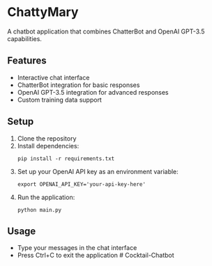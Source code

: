 # ChattyMary

A chatbot application that combines ChatterBot and OpenAI GPT-3.5 capabilities.

## Features
- Interactive chat interface
- ChatterBot integration for basic responses
- OpenAI GPT-3.5 integration for advanced responses
- Custom training data support

## Setup
1. Clone the repository
2. Install dependencies:
   ```
   pip install -r requirements.txt
   ```
3. Set up your OpenAI API key as an environment variable:
   ```
   export OPENAI_API_KEY='your-api-key-here'
   ```
4. Run the application:
   ```
   python main.py
   ```

## Usage
- Type your messages in the chat interface
- Press Ctrl+C to exit the application # Cocktail-Chatbot
